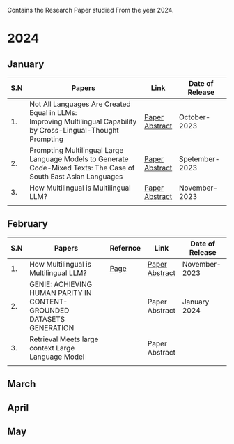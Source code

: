 
Contains the Research Paper studied From the year 2024.

# 2024
## January
| S.N | Papers | Link | Date of Release |
| ---- | ---- | ---- | ---- |
| 1. | Not All Languages Are Created Equal in LLMs: <br>Improving Multilingual Capability by Cross-Lingual-Thought Prompting | [Paper](https://arxiv.org/pdf/2305.07004.pdf)<br>[Abstract](https://arxiv.org/abs/2305.07004) | October-2023 |
| 2. | Prompting Multilingual Large Language Models to Generate Code-Mixed Texts: The Case of South East Asian Languages | [Paper](https://arxiv.org/pdf/2303.13592.pdf)<br>[Abstract](https://arxiv.org/abs/2303.13592) | Spetember-2023 |
| 3. | How Multilingual is Multilingual LLM? | [Paper](https://arxiv.org/pdf/2311.09071.pdf)<br>[Abstract](https://arxiv.org/abs/2311.09071) | November-2023 |
|  |  |  |  |
## February

| S.N | Papers | Refernce | Link | Date of Release |
| ---- | ---- | ---- | ---- | ---- |
| 1. | How Multilingual is Multilingual LLM? | [Page](How_Multilingual_is_Multilingual_LLM) | [Paper](https://arxiv.org/pdf/2311.09071.pdf)<br>[Abstract](https://arxiv.org/abs/2311.09071) | November-2023 |
| 2. | GENIE: ACHIEVING HUMAN PARITY IN CONTENT-GROUNDED DATASETS GENERATION |  | Paper<br>Abstract | January 2024 |
| 3. | Retrieval Meets large context Large Language Model |  | Paper<br>Abstract |  |
|  |  |  |  |  |

## March


## April


## May
